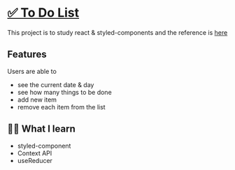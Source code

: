 # [✅ To Do List](https://sery-react-todolist.netlify.app/)

This project is to study react & styled-components and the reference is [here](https://react.vlpt.us/mashup-todolist/)

## Features

Users are able to

- see the current date & day
- see how many things to be done
- add new item
- remove each item from the list

## ✍🏻 What I learn

- styled-component
- Context API
- useReducer
